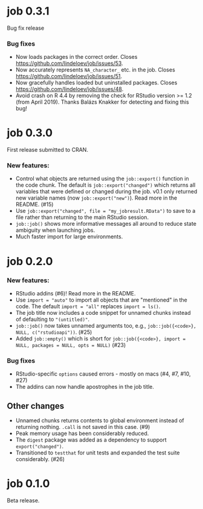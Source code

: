 # job 0.3.1
Bug fix release

### Bug fixes

* Now loads packages in the correct order. Closes https://github.com/lindeloev/job/issues/53.
* Now accurately represents `NA_character_` etc. in the job. Closes https://github.com/lindeloev/job/issues/51.
* Now gracefully handles loaded but uninstalled packages. Closes https://github.com/lindeloev/job/issues/48. 
* Avoid crash on R 4.4 by removing the check for RStudio version >= 1.2 (from April 2019). Thanks Balázs Knakker for detecting and fixing this bug!


# job 0.3.0
First release submitted to CRAN.

### New features:

* Control what objects are returned using the `job::export()` function in the code chunk. The default is `job::export("changed")` which returns all variables that were defined or changed during the job. v0.1 only returned new variable names (now `job::export("new")`). Read more in the README. (#15)
 * Use `job::export("changed", file = "my_jobresult.RData")` to save to a file rather than returning to the main RStudio session.
 * `job::job()` shows more informative messages all around to reduce state ambiguity when launching jobs.
 * Much faster import for large environments.



# job 0.2.0

### New features:

 * RStudio addins (#6)! Read more in the README.
 * Use `import = "auto"` to import all objects that are "mentioned" in the code. The default `import = "all"` replaces `import = ls()`.
 * The job title now includes a code snippet for unnamed chunks instead of defaulting to `"(untitled)"`.
 * `job::job()` now takes unnamed arguments too, e.g., `job::job({<code>}, NULL, c("rstudioapi"))`. (#25)
 * Added `job::empty()` which is short for `job::job({<code>}, import = NULL, packages = NULL, opts = NULL)` (#23)


### Bug fixes

 * RStudio-specific `options` caused errors - mostly on macs (#4, #7, #10, #27)
 * The addins can now handle apostrophes in the job title.


## Other changes

 * Unnamed chunks returns contents to global environment instead of returning nothing. `.call` is not saved in this case. (#9)
 * Peak memory usage has been considerably reduced.
 * The `digest` package was added as a dependency to support `export("changed")`.
 * Transitioned to `testthat` for unit tests and expanded the test suite considerably. (#26)



# job 0.1.0
Beta release.
